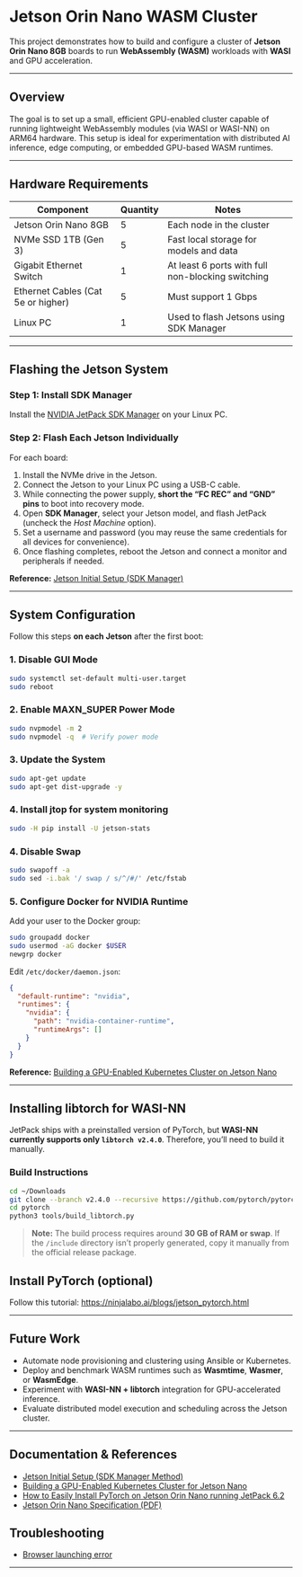 # Jetson Orin Nano WASM Cluster

This project demonstrates how to build and configure a cluster of **Jetson Orin Nano 8GB** boards to run **WebAssembly (WASM)** workloads with **WASI** and GPU acceleration.

---

## Overview

The goal is to set up a small, efficient GPU-enabled cluster capable of running lightweight WebAssembly modules (via WASI or WASI-NN) on ARM64 hardware. This setup is ideal for experimentation with distributed AI inference, edge computing, or embedded GPU-based WASM runtimes.

---

## Hardware Requirements

| Component | Quantity | Notes |
|------------|-----------|-------|
| Jetson Orin Nano 8GB | 5 | Each node in the cluster |
| NVMe SSD 1TB (Gen 3) | 5 | Fast local storage for models and data |
| Gigabit Ethernet Switch | 1 | At least 6 ports with full non-blocking switching |
| Ethernet Cables (Cat 5e or higher) | 5 | Must support 1 Gbps |
| Linux PC | 1 | Used to flash Jetsons using SDK Manager |

---

## Flashing the Jetson System

### Step 1: Install SDK Manager

Install the [NVIDIA JetPack SDK Manager](https://developer.nvidia.com/sdk-manager) on your Linux PC.

### Step 2: Flash Each Jetson Individually

For each board:

1. Install the NVMe drive in the Jetson.
2. Connect the Jetson to your Linux PC using a USB-C cable.
3. While connecting the power supply, **short the “FC REC” and “GND” pins** to boot into recovery mode.
4. Open **SDK Manager**, select your Jetson model, and flash JetPack (uncheck the *Host Machine* option).
5. Set a username and password (you may reuse the same credentials for all devices for convenience).
6. Once flashing completes, reboot the Jetson and connect a monitor and peripherals if needed.

**Reference:** [Jetson Initial Setup (SDK Manager)](https://www.jetson-ai-lab.com/initial_setup_jon_sdkm.html)

---

## System Configuration

Follow this steps **on each Jetson** after the first boot:

### 1. Disable GUI Mode
```bash
sudo systemctl set-default multi-user.target
sudo reboot
```

### 2. Enable MAXN_SUPER Power Mode
```bash
sudo nvpmodel -m 2
sudo nvpmodel -q  # Verify power mode
```

### 3. Update the System
```bash
sudo apt-get update
sudo apt-get dist-upgrade -y
```

### 4. Install jtop for system monitoring
```bash
sudo -H pip install -U jetson-stats
```

### 4. Disable Swap
```bash
sudo swapoff -a
sudo sed -i.bak '/ swap / s/^/#/' /etc/fstab
```

### 5. Configure Docker for NVIDIA Runtime

Add your user to the Docker group:
```bash
sudo groupadd docker
sudo usermod -aG docker $USER
newgrp docker
```

Edit `/etc/docker/daemon.json`:
```json
{
  "default-runtime": "nvidia",
  "runtimes": {
    "nvidia": {
      "path": "nvidia-container-runtime",
      "runtimeArgs": []
    }
  }
}
```

**Reference:** [Building a GPU-Enabled Kubernetes Cluster on Jetson Nano](https://medium.com/jit-team/building-a-gpu-enabled-kubernets-cluster-for-machine-learning-with-nvidia-jetson-nano-7b67de74172a)

---

## Installing libtorch for WASI-NN

JetPack ships with a preinstalled version of PyTorch, but **WASI-NN currently supports only `libtorch v2.4.0`**. Therefore, you’ll need to build it manually.

### Build Instructions
```bash
cd ~/Downloads
git clone --branch v2.4.0 --recursive https://github.com/pytorch/pytorch.git
cd pytorch
python3 tools/build_libtorch.py
```

> **Note:** The build process requires around **30 GB of RAM or swap**. If the `/include` directory isn’t properly generated, copy it manually from the official release package.

## Install PyTorch (optional)

Follow this tutorial: https://ninjalabo.ai/blogs/jetson_pytorch.html

---

## Future Work

- Automate node provisioning and clustering using Ansible or Kubernetes.
- Deploy and benchmark WASM runtimes such as **Wasmtime**, **Wasmer**, or **WasmEdge**.
- Experiment with **WASI-NN + libtorch** integration for GPU-accelerated inference.
- Evaluate distributed model execution and scheduling across the Jetson cluster.

---

## Documentation & References

- [Jetson Initial Setup (SDK Manager Method)](https://www.jetson-ai-lab.com/initial_setup_jon_sdkm.html)
- [Building a GPU-Enabled Kubernetes Cluster for Jetson Nano](https://medium.com/jit-team/building-a-gpu-enabled-kubernets-cluster-for-machine-learning-with-nvidia-jetson-nano-7b67de74172a)
- [How to Easily Install PyTorch on Jetson Orin Nano running JetPack 6.2](https://ninjalabo.ai/blogs/jetson_pytorch.html)
- [Jetson Orin Nano Specification (PDF)](https://developer.download.nvidia.com/assets/embedded/secure/jetson/orin_nano/docs/Jetson-Orin-Nano-DevKit-Carrier-Board-Specification_SP-11324-001_v1.3.pdf?__token__=exp=1760978813~hmac=dfdf13dfacb034ce507c8e1a466d199d7faabd1d7fd1f9b79e57c2eca3cc4bef&t=eyJscyI6ImdzZW8iLCJsc2QiOiJodHRwczovL3d3dy5nb29nbGUuY29tLyJ9)



## Troubleshooting

- [Browser launching error](https://forums.developer.nvidia.com/t/fresh-jetpack-flash-on-agx-orin-selinux-error-matchpathcon-not-found-prevents-snap-apps-from-running/339022)
---
